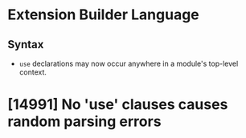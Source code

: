 # Extension Builder Language
## Syntax

* `use` declarations may now occur anywhere in a module's top-level
context.

# [14991] No 'use' clauses causes random parsing errors
